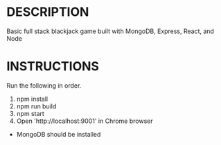 # DESCRIPTION
Basic full stack blackjack game built with MongoDB, Express, React, and Node

# INSTRUCTIONS
Run the following in order.
1. npm install
2. npm run build
3. npm start
4. Open 'http://localhost:9001' in Chrome browser

* MongoDB should be installed
